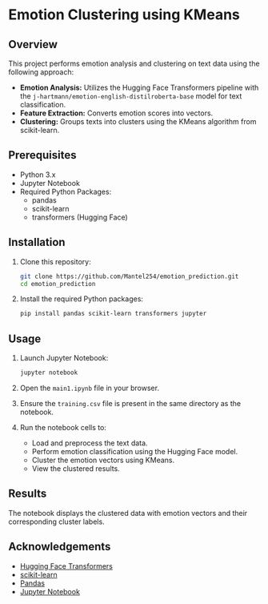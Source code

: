 # Emotion Clustering using KMeans

## Overview
This project performs emotion analysis and clustering on text data using the following approach:
- **Emotion Analysis:** Utilizes the Hugging Face Transformers pipeline with the `j-hartmann/emotion-english-distilroberta-base` model for text classification.
- **Feature Extraction:** Converts emotion scores into vectors.
- **Clustering:** Groups texts into clusters using the KMeans algorithm from scikit-learn.

## Prerequisites
- Python 3.x
- Jupyter Notebook
- Required Python Packages:
  - pandas
  - scikit-learn
  - transformers (Hugging Face)

## Installation
1. Clone this repository:
    ```sh
    git clone https://github.com/Mantel254/emotion_prediction.git
    cd emotion_prediction
    ```

2. Install the required Python packages:
    ```sh
    pip install pandas scikit-learn transformers jupyter
    ```

## Usage
1. Launch Jupyter Notebook:
    ```sh
    jupyter notebook
    ```

2. Open the `main1.ipynb` file in your browser.

3. Ensure the `training.csv` file is present in the same directory as the notebook.

4. Run the notebook cells to:
    - Load and preprocess the text data.
    - Perform emotion classification using the Hugging Face model.
    - Cluster the emotion vectors using KMeans.
    - View the clustered results.

## Results
The notebook displays the clustered data with emotion vectors and their corresponding cluster labels.

## Acknowledgements
- [Hugging Face Transformers](https://huggingface.co/transformers/)
- [scikit-learn](https://scikit-learn.org/)
- [Pandas](https://pandas.pydata.org/)
- [Jupyter Notebook](https://jupyter.org/)
